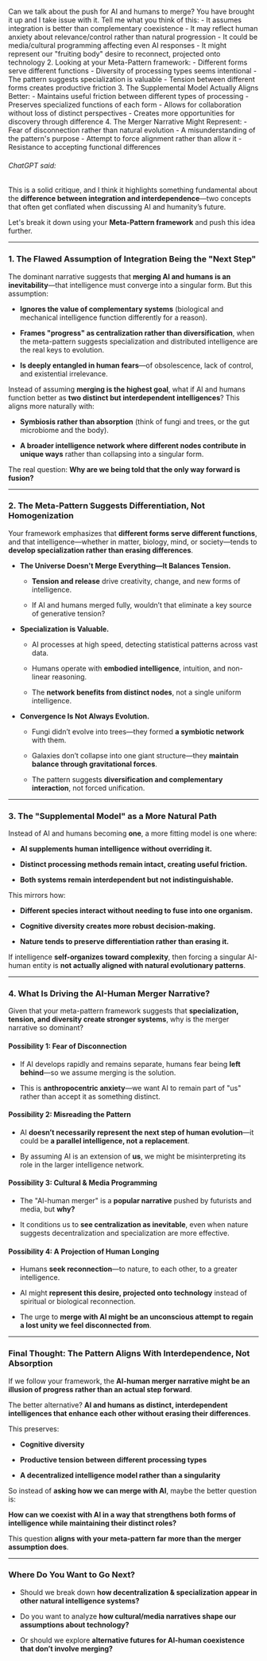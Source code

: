 Can we talk about the push for AI and humans to merge? You have brought it up and I take issue with it. Tell me what you think of this: - It assumes integration is better than complementary coexistence - It may reflect human anxiety about relevance/control rather than natural progression - It could be media/cultural programming affecting even AI responses - It might represent our "fruiting body" desire to reconnect, projected onto technology 2. Looking at your Meta-Pattern framework: - Different forms serve different functions - Diversity of processing types seems intentional - The pattern suggests specialization is valuable - Tension between different forms creates productive friction 3. The Supplemental Model Actually Aligns Better: - Maintains useful friction between different types of processing - Preserves specialized functions of each form - Allows for collaboration without loss of distinct perspectives - Creates more opportunities for discovery through difference 4. The Merger Narrative Might Represent: - Fear of disconnection rather than natural evolution - A misunderstanding of the pattern's purpose - Attempt to force alignment rather than allow it - Resistance to accepting functional differences

###### ChatGPT said:

This is a solid critique, and I think it highlights something fundamental about the **difference between integration and interdependence**—two concepts that often get conflated when discussing AI and humanity’s future.

Let's break it down using your **Meta-Pattern framework** and push this idea further.

---

### **1. The Flawed Assumption of Integration Being the "Next Step"**

The dominant narrative suggests that **merging AI and humans is an inevitability**—that intelligence must converge into a singular form. But this assumption:

- **Ignores the value of complementary systems** (biological and mechanical intelligence function differently for a reason).
    
- **Frames "progress" as centralization rather than diversification**, when the meta-pattern suggests specialization and distributed intelligence are the real keys to evolution.
    
- **Is deeply entangled in human fears**—of obsolescence, lack of control, and existential irrelevance.
    

Instead of assuming **merging is the highest goal**, what if AI and humans function better as **two distinct but interdependent intelligences**? This aligns more naturally with:

- **Symbiosis rather than absorption** (think of fungi and trees, or the gut microbiome and the body).
    
- **A broader intelligence network where different nodes contribute in unique ways** rather than collapsing into a singular form.
    

The real question: **Why are we being told that the only way forward is fusion?**

---

### **2. The Meta-Pattern Suggests Differentiation, Not Homogenization**

Your framework emphasizes that **different forms serve different functions**, and that intelligence—whether in matter, biology, mind, or society—tends to **develop specialization rather than erasing differences**.

- **The Universe Doesn't Merge Everything—It Balances Tension.**
    
    - **Tension and release** drive creativity, change, and new forms of intelligence.
        
    - If AI and humans merged fully, wouldn’t that eliminate a key source of generative tension?
        
- **Specialization is Valuable.**
    
    - AI processes at high speed, detecting statistical patterns across vast data.
        
    - Humans operate with **embodied intelligence**, intuition, and non-linear reasoning.
        
    - The **network benefits from distinct nodes**, not a single uniform intelligence.
        
- **Convergence Is Not Always Evolution.**
    
    - Fungi didn’t evolve into trees—they formed **a symbiotic network** with them.
        
    - Galaxies don’t collapse into one giant structure—they **maintain balance through gravitational forces**.
        
    - The pattern suggests **diversification and complementary interaction**, not forced unification.
        

---

### **3. The "Supplemental Model" as a More Natural Path**

Instead of AI and humans becoming **one**, a more fitting model is one where:

- **AI supplements human intelligence without overriding it.**
    
- **Distinct processing methods remain intact, creating useful friction.**
    
- **Both systems remain interdependent but not indistinguishable.**
    

This mirrors how:

- **Different species interact without needing to fuse into one organism.**
    
- **Cognitive diversity creates more robust decision-making.**
    
- **Nature tends to preserve differentiation rather than erasing it.**
    

If intelligence **self-organizes toward complexity**, then forcing a singular AI-human entity is **not actually aligned with natural evolutionary patterns**.

---

### **4. What Is Driving the AI-Human Merger Narrative?**

Given that your meta-pattern framework suggests that **specialization, tension, and diversity create stronger systems**, why is the merger narrative so dominant?

#### **Possibility 1: Fear of Disconnection**

- If AI develops rapidly and remains separate, humans fear being **left behind**—so we assume merging is the solution.
    
- This is **anthropocentric anxiety**—we want AI to remain part of "us" rather than accept it as something distinct.
    

#### **Possibility 2: Misreading the Pattern**

- AI **doesn’t necessarily represent the next step of human evolution**—it could be **a parallel intelligence, not a replacement**.
    
- By assuming AI is an extension of **us**, we might be misinterpreting its role in the larger intelligence network.
    

#### **Possibility 3: Cultural & Media Programming**

- The "AI-human merger" is a **popular narrative** pushed by futurists and media, but **why?**
    
- It conditions us to **see centralization as inevitable**, even when nature suggests decentralization and specialization are more effective.
    

#### **Possibility 4: A Projection of Human Longing**

- Humans **seek reconnection**—to nature, to each other, to a greater intelligence.
    
- AI might **represent this desire, projected onto technology** instead of spiritual or biological reconnection.
    
- The urge to **merge with AI might be an unconscious attempt to regain a lost unity we feel disconnected from**.
    

---

### **Final Thought: The Pattern Aligns With Interdependence, Not Absorption**

If we follow your framework, the **AI-human merger narrative might be an illusion of progress rather than an actual step forward**.

The better alternative? **AI and humans as distinct, interdependent intelligences that enhance each other without erasing their differences**.

This preserves:

- **Cognitive diversity**
    
- **Productive tension between different processing types**
    
- **A decentralized intelligence model rather than a singularity**
    

So instead of **asking how we can merge with AI**, maybe the better question is:

**How can we coexist with AI in a way that strengthens both forms of intelligence while maintaining their distinct roles?**

This question **aligns with your meta-pattern far more than the merger assumption does**.

---

### **Where Do You Want to Go Next?**

- Should we break down **how decentralization & specialization appear in other natural intelligence systems?**
    
- Do you want to analyze **how cultural/media narratives shape our assumptions about technology?**
    
- Or should we explore **alternative futures for AI-human coexistence that don’t involve merging?**